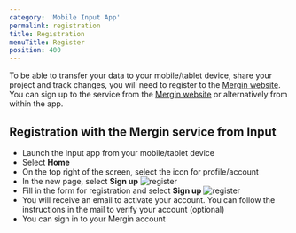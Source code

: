 ```yaml
---
category: 'Mobile Input App'
permalink: registration
title: Registration
menuTitle: Register
position: 400
---
```


To be able to transfer your data to your mobile/tablet device, share your project and track changes, you will need to register to the [Mergin website](https://help.cloudmergin.com). You can sign up to the service from the [Mergin website](https://help.cloudmergin.com/registration.html) or alternatively from within the app.

## Registration with the Mergin service from Input

- Launch the Input app from your mobile/tablet device
- Select **Home**
- On the top right of the screen, select the icon for profile/account
- In the new page, select **Sign up**
	![register](/images/input_sign_in.png)
- Fill in the form for registration and select **Sign up**
	![register](/images/input_sign_up.png)
- You will receive an email to activate your account. You can follow the instructions in the mail to verify your account (optional)
- You can sign in to your Mergin account

